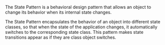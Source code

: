 The State Pattern is a behavioral design pattern that allows an object to change its behavior when its internal state changes.

The State Pattern encapsulates the behavior of an object into different state classes, so that when the state of the application changes, it automatically switches to the corresponding state class. This pattern makes state transitions appear as if they are class object switches.